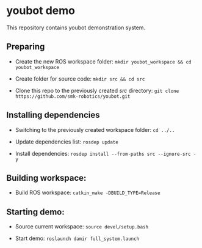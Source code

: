 # youbot demo

This repository contains youbot demonstration system.

## Preparing

- Create the new ROS workspace folder:
`mkdir youbot_workspace && cd youbot_workspace`

- Create folder for source code:
`mkdir src && cd src`

- Clone this repo to the previously created *src* directory:
`git clone https://github.com/smk-robotics/youbot.git`

## Installing dependencies

- Switching to the previously created workspace folder:
`cd ../..`

- Update dependencies list:
`rosdep update`

- Install dependencies:
`rosdep install --from-paths src --ignore-src -y`

## Building workspace:

- Build ROS workspace:
`catkin_make -DBUILD_TYPE=Release`

## Starting demo:

- Source current workspace:
`source devel/setup.bash`

- Start demo:
`roslaunch damir full_system.launch`
